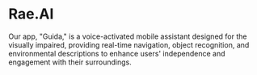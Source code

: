 # Rae.AI
Our app, "Guida," is a voice-activated mobile assistant designed for the visually impaired, providing real-time navigation, object recognition, and environmental descriptions to enhance users' independence and engagement with their surroundings.
